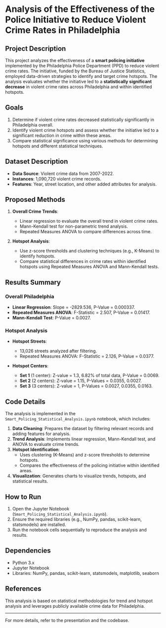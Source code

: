 # Analysis of the Effectiveness of the Police Initiative to Reduce Violent Crime Rates in Philadelphia

## Project Description

This project analyzes the effectiveness of a **smart policing initiative** implemented by the Philadelphia Police Department (PPD) to reduce violent crime rates. The initiative, funded by the Bureau of Justice Statistics, employed data-driven strategies to identify and target crime hotspots. The analysis evaluates whether the initiative led to a **statistically significant decrease** in violent crime rates across Philadelphia and within identified hotspots.

## Goals
1. Determine if violent crime rates decreased statistically significantly in Philadelphia overall.
2. Identify violent crime hotspots and assess whether the initiative led to a significant reduction in crime within these areas.
3. Compare statistical significance using various methods for determining hotspots and different statistical techniques.

## Dataset Description

- **Data Source**: Violent crime data from 2007-2022.
- **Instances**: 1,090,720 violent crime records.
- **Features**: Year, street location, and other added attributes for analysis.

## Proposed Methods

1. **Overall Crime Trends**:
   - Linear regression to evaluate the overall trend in violent crime rates.
   - Mann-Kendall test for non-parametric trend analysis.
   - Repeated Measures ANOVA to compare differences across time.

2. **Hotspot Analysis**:
   - Use z-score thresholds and clustering techniques (e.g., K-Means) to identify hotspots.
   - Compare statistical differences in crime rates within identified hotspots using Repeated Measures ANOVA and Mann-Kendall tests.

## Results Summary

### Overall Philadelphia
- **Linear Regression**: Slope = -2829.536, P-Value = 0.000337.
- **Repeated Measures ANOVA**: F-Statistic = 2.507, P-Value = 0.01417.
- **Mann-Kendall Test**: P-Value = 0.0027.

### Hotspot Analysis
- **Hotspot Streets**:
  - 13,026 streets analyzed after filtering.
  - Repeated Measures ANOVA: F-Statistic = 2.126, P-Value = 0.0377.

- **Hotspot Centers**:
  - **Set 1** (1 center): Z-value = 1.3, 6.82% of total data, P-Value = 0.0069.
  - **Set 2** (2 centers): Z-value = 1.15, P-Values = 0.0355, 0.0027.
  - **Set 3** (3 centers): Z-value = 1, P-Values = 0.0027, 0.0355, 0.0163.

## Code Details

The analysis is implemented in the `Smart_Policing_Statistical_Analysis.ipynb` notebook, which includes:
1. **Data Cleaning**: Prepares the dataset by filtering relevant records and adding features for analysis.
2. **Trend Analysis**: Implements linear regression, Mann-Kendall test, and ANOVA to evaluate crime trends.
3. **Hotspot Identification**:
   - Uses clustering (K-Means) and z-score thresholds to determine hotspots.
   - Compares the effectiveness of the policing initiative within identified areas.
4. **Visualization**: Generates charts to visualize trends, hotspots, and statistical results.

## How to Run

1. Open the Jupyter Notebook (`Smart_Policing_Statistical_Analysis.ipynb`).
2. Ensure the required libraries (e.g., NumPy, pandas, scikit-learn, statsmodels) are installed.
3. Run the notebook cells sequentially to reproduce the analysis and results.

## Dependencies

- Python 3.x
- Jupyter Notebook
- Libraries: NumPy, pandas, scikit-learn, statsmodels, matplotlib, seaborn

## References
This analysis is based on statistical methodologies for trend and hotspot analysis and leverages publicly available crime data for Philadelphia.

---

For more details, refer to the presentation and the codebase.
